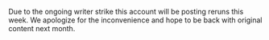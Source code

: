Due to the ongoing writer strike this account will be posting reruns this week. We apologize for the inconvenience and hope to be back with original content next month.

